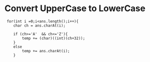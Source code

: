 # Convert UpperCase to LowerCase

     for(int i =0;i<ans.length();i++){
        char ch = ans.charAt(i);

        if (ch>='A'  && ch<='Z'){
            temp += (char)((int)(ch+32));
        }
        else
            temp += ans.charAt(i);
        }
